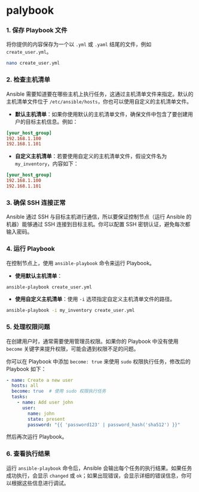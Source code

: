 # palybook

### 1. 保存 Playbook 文件
将你提供的内容保存为一个以 `.yml` 或 `.yaml` 结尾的文件，例如 `create_user.yml`。
```bash
nano create_user.yml
```
### 2. 检查主机清单
Ansible 需要知道要在哪些主机上执行任务，这通过主机清单文件来指定。默认的主机清单文件位于 `/etc/ansible/hosts`，你也可以使用自定义的主机清单文件。

- **默认主机清单**：如果你使用默认的主机清单文件，确保文件中包含了要创建用户的目标主机信息。例如：
```ini
[your_host_group]
192.168.1.100
192.168.1.101
```
- **自定义主机清单**：若要使用自定义的主机清单文件，假设文件名为 `my_inventory`，内容如下：
```ini
[your_host_group]
192.168.1.100
192.168.1.101
```

### 3. 确保 SSH 连接正常
Ansible 通过 SSH 与目标主机进行通信，所以要保证控制节点（运行 Ansible 的机器）能够通过 SSH 连接到目标主机。你可以配置 SSH 密钥认证，避免每次都输入密码。

### 4. 运行 Playbook
在控制节点上，使用 `ansible-playbook` 命令来运行 Playbook。

- **使用默认主机清单**：
```bash
ansible-playbook create_user.yml
```
- **使用自定义主机清单**：使用 `-i` 选项指定自定义主机清单文件的路径。
```bash
ansible-playbook -i my_inventory create_user.yml
```

### 5. 处理权限问题
在创建用户时，通常需要使用管理员权限。如果你的 Playbook 中没有使用 `become` 关键字来提升权限，可能会遇到权限不足的问题。

你可以在 Playbook 中添加 `become: true` 来使用 `sudo` 权限执行任务，修改后的 Playbook 如下：

```yaml
- name: Create a new user
  hosts: all
  become: true  # 使用 sudo 权限执行任务
  tasks:
    - name: Add user john
      user:
        name: john
        state: present
        password: "{{ 'password123' | password_hash('sha512') }}"
```
然后再次运行 Playbook。

### 6. 查看执行结果
运行 `ansible-playbook` 命令后，Ansible 会输出每个任务的执行结果。如果任务成功执行，会显示 `changed` 或 `ok`；如果出现错误，会显示详细的错误信息，你可以根据这些信息进行调试。
